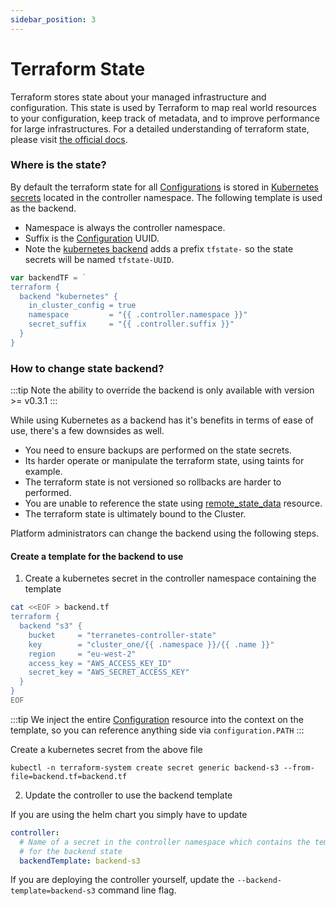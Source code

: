 ```yaml
---
sidebar_position: 3
---
```


# Terraform State

Terraform stores state about your managed infrastructure and configuration. This state is used by Terraform to map real world resources to your configuration, keep track of metadata, and to improve performance for large infrastructures. For a detailed understanding of terraform state, please visit [the official docs](https://www.terraform.io/language/state).

### Where is the state?

By default the terraform state for all [Configurations](docs/terranetes-controller/reference/configurations.terraform.appvia.io.md) is stored in [Kubernetes secrets](https://kubernetes.io/docs/concepts/configuration/secret/) located in the controller namespace. The following template is used as the backend.

* Namespace is always the controller namespace.
* Suffix is the [Configuration](docs/terranetes-controller/reference/configurations.terraform.appvia.io.md) UUID.
* Note the [kubernetes backend](https://www.terraform.io/language/settings/backends/kubernetes) adds a prefix `tfstate-` so the state secrets will be named `tfstate-UUID`.

```go
var backendTF = `
terraform {
  backend "kubernetes" {
    in_cluster_config = true
    namespace         = "{{ .controller.namespace }}"
    secret_suffix     = "{{ .controller.suffix }}"
  }
}
```

### How to change state backend?

:::tip
Note the ability to override the backend is only available with version >= v0.3.1
:::

While using Kubernetes as a backend has it's benefits in terms of ease of use, there's a few downsides as well.

* You need to ensure backups are performed on the state secrets.
* Its harder operate or manipulate the terraform state, using taints for example.
* The terraform state is not versioned so rollbacks are harder to performed.
* You are unable to reference the state using [remote_state_data](https://www.terraform.io/language/state/remote-state-data) resource.
* The terraform state is ultimately bound to the Cluster.

Platform administrators can change the backend using the following steps.

#### Create a template for the backend to use

1. Create a kubernetes secret in the controller namespace containing the template

```bash
cat <<EOF > backend.tf
terraform {
  backend "s3" {
    bucket     = "terranetes-controller-state"
    key        = "cluster_one/{{ .namespace }}/{{ .name }}"
    region     = "eu-west-2"
    access_key = "AWS_ACCESS_KEY_ID"
    secret_key = "AWS_SECRET_ACCESS_KEY"
  }
}
EOF
```

:::tip
We inject the entire [Configuration](docs/terranetes-controller/reference/configurations.terraform.appvia.io.md) resource into the context on the template, so you can reference anything side via `configuration.PATH`
:::

Create a kubernetes secret from the above file

```shell
kubectl -n terraform-system create secret generic backend-s3 --from-file=backend.tf=backend.tf
```

2. Update the controller to use the backend template

If you are using the helm chart you simply have to update

```yaml
controller:
  # Name of a secret in the controller namespace which contains the template to use
  # for the backend state
  backendTemplate: backend-s3
```

If you are deploying the controller yourself, update the `--backend-template=backend-s3` command line flag.
